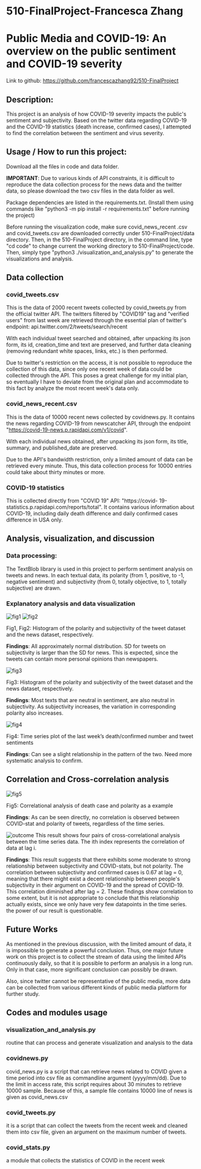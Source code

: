  # 510-FinalProject-Francesca Zhang
 # Public Media and COVID-19: An overview on the public sentiment and COVID-19 severity
Link to github: https://github.com/francescazhang92/510-FinalProject
## Description:
This project is an analysis of how COVID-19 severity impacts
the public's sentiment and subjectivity. Based on the twitter 
data regarding COVID-19 and the COVID-19 statistics (death 
increase, confirmed cases), I attempted to find the correlation 
between the sentiment and virus severity. 

## Usage / How to run this project:
Download all the files in code and data folder. 

**IMPORTANT**: Due to various kinds 
of API constraints, it is difficult to reproduce the data
collection process for the news data and the twitter data,
so please download the two csv files in the data folder as well. 

Package dependencies are listed in the requirements.txt. (Install them using 
commands like "python3 -m pip install -r requirements.txt"
before running the project)

Before running the visualization code, make sure covid_news_recent
.csv and covid_tweets.csv are downloaded correctly under 510-FinalProject/data directory. 
Then, in the 510-FinalProject directory, in the command line, type "cd code" to change 
current the working directory to 510-FinalProject/code. Then, simply type "python3 ./visualization_and_analysis.py" to generate
the visualizations and analysis. 

## Data collection
### covid_tweets.csv 
This is the data of 2000 recent tweets collected by covid_tweets.py 
from the official twitter API. The twitters filtered by "COVID19" 
tag and "verified users" from last week are retrieved through the 
essential plan of twitter's endpoint: api.twitter.com/2/tweets/search/recent

With each individual tweet searched and obtained, after unpacking its json form, 
its id, creation_time and text are preserved, and further 
data cleaning (removing redundant white spaces, links, etc.) is then performed. 

Due to twitter's restriction on the access, it is not possible to 
reproduce the collection of this data, since only one recent week 
of data could be collected through the API. This poses a great challenge 
for my initial plan, so eventually I have to deviate from the original 
plan and accommodate to this fact by analyze the most recent week's 
data only.

### covid_news_recent.csv
This is the data of 10000 recent news collected by covidnews.py. 
It contains the news regarding COVID-19 from newscatcher API, 
through the endpoint "https://covid-19-news.p.rapidapi.com/v1/covid".

With each individual news obtained, after unpacking its json form, 
its title, summary, and published_date are preserved.

Due to the API's bandwidth restriction, only a limited amount of 
data can be retrieved every minute. Thus, this data collection 
process for 10000 entries could take about thirty minutes or more. 

### COVID-19 statistics 
This is collected directly from "COVID 19" API: "https://covid-
19-statistics.p.rapidapi.com/reports/total". It contains various
information about COVID-19, including daily death difference and
daily confirmed cases difference in USA only. 

## Analysis, visualization, and discussion
### Data processing: 
The TextBlob library is used in this project to perform sentiment analysis on tweets and news.
In each textual data, its polarity (from 1, positive, to -1, negative sentiment) and subjectivity
(from 0, totally objective, to 1, totally subjective) are drawn. 

### Explanatory analysis and data visualization
![fig1](result/Figure_1.png)
![fig2](result/Figure_2.png)

Fig1, Fig2: Histogram of the polarity and subjectivity of 
the tweet dataset and the news dataset, respectively.

**Findings**: All approximately normal distribution. 
SD for tweets on subjectivity is larger than the SD for news. 
This is expected, since the tweets can contain more 
personal opinions than newspapers. 

![fig3](result/Figure_3.png)

Fig3: Histogram of the polarity and subjectivity of 
the tweet dataset and the news dataset, respectively.

**Findings**: Most texts that are neutral in sentiment, 
are also neutral in subjectivity. 
As subjectivity increases, the variation in 
corresponding polarity also increases.


![fig4](result/Figure_4.png)

Fig4: Time series plot of the last week’s death/confirmed number 
and tweet sentiments

**Findings**: Can see a slight relationship in the pattern 
of the two. Need more systematic analysis to confirm.

## Correlation and Cross-correlation analysis
![fig5](result/Figure_5.png)

Fig5: Correlational analysis of death case and polarity as a example

**Findings**: As can be seen directly, 
no correlation is observed between COVID-stat and polarity 
of tweets, regardless of the time series.

![outcome](result/Outcome.png)
This result shows four pairs of cross-correlational analysis between the time series
data. The ith index represents the correlation of data at lag i. 

**Findings**: This result suggests that there exhibits some moderate to strong relationship
between subjectivity and COVID-stats, but not polarity. The correlation between subjectivity
and confirmed cases is 0.67 at lag = 0, meaning that there might exist a decent relationship 
between people's subjectivity in their argument on COVID-19 and the spread of COVID-19. This 
correlation diminished after lag = 2. These findings show correlation to some extent, but 
it is not appropriate to conclude that this relationship actually exists, since we only have 
very few datapoints in the time series. the power of our result is questionable. 

## Future Works
As mentioned in the previous discussion, with the limited amount of data, it is impossible 
to generate a powerful conclusion. Thus, one major future work on this project is to collect
the stream of data using the limited APIs continuously daily, so that it is possible to 
perform an analysis in a long run. Only in that case, more significant conclusion can possibly be
drawn. 

Also, since twitter cannot be representative of the public media, more data can be collected
from various different kinds of public media platform for further study. 


## Codes and modules usage
### visualization_and_analysis.py 
routine that can process and generate visualization and analysis to the data
### covidnews.py 
covid_news.py is a script that can retrieve news related 
to COVID given a time period into csv file as commandline 
argument (yyyy/mm/dd). Due to the limit in access rate,
this script requires about 30 minutes to retrieve 10000 
sample. Because of this, a sample file contains 10000 line
of news is given as covid_news.csv 
### covid_tweets.py
it is a script that can collect the tweets from the recent week and cleaned them into csv file, given an argument on the maximum number of tweets.
### covid_stats.py
a module that collects the statistics of COVID in the recent week
